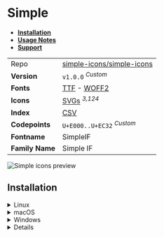 # Simple

- [**Installation**](#installation)
- [**Usage Notes**](#usage-notes)
- [**Support**](#support)

|                 |                                                                                                                                                                             |
| :-------------- | --------------------------------------------------------------------------------------------------------------------------------------------------------------------------- |
| Repo            | [simple-icons/simple-icons](https://github.com/simple-icons/simple-icons)                                                                                                   |
| **Version**     | `v1.0.0` <sup>_Custom_</sup>                                                                                                                                                |
| **Fonts**       | [TTF](https://raw.githubusercontent.com/iconicFonts/if/main/fonts/TTF/Simple.ttf) - [WOFF2](https://raw.githubusercontent.com/iconicFonts/if/main/fonts/WOFF2/Simple.woff2) |
| **Icons**       | [SVGs](https://github.com/iconicFonts/if/tree/main/packs/Simple/svgs) <sup>_3,124_</sup>                                                                                    |
| **Index**       | [CSV](https://github.com/iconicFonts/if/blob/main/indices/Simple.csv)                                                                                                       |
| **Codepoints**  | `U+E000..U+EC32` <sup>_Custom_</sup>                                                                                                                                        |
| **Fontname**    | SimpleIF                                                                                                                                                                    |
| **Family Name** | Simple IF                                                                                                                                                                   |

<picture>
  <source media="(prefers-color-scheme: dark)" srcset="https://raw.githubusercontent.com/iconicFonts/if/main/imgs/Simple_dark.png">
  <img alt="Simple icons preview" src="https://raw.githubusercontent.com/iconicFonts/if/main/imgs/Simple_light.png">
</picture>

## Installation

<details>

<summary>Linux</summary>

```sh
curl -o ~/.local/share/fonts/Simple.ttf https://raw.githubusercontent.com/iconicFonts/if/main/fonts/TTF/Simple.ttf
```

Refresh font cache:

```sh
fc-cache -f ~/.local/share/fonts
```

</details>

<details>

<summary>macOS</summary>

```sh
curl -o ~/Library/Fonts/Simple.ttf https://raw.githubusercontent.com/iconicFonts/if/main/fonts/TTF/Simple.ttf
```

</details>

<details>

<summary>Windows</summary>

```sh
curl -o C:\Windows\Fonts\Simple.ttf https://raw.githubusercontent.com/iconicFonts/if/main/fonts/TTF/Simple.ttf
```

</details>

<details>

## Usage Notes

> [!NOTE] > **Simple** font is standalone and has its own [codepoints](https://github.com/iconicFonts/if/blob/main/indices/Simple.csv), which are different from those in the [IF](https://github.com/iconicFonts/if/blob/main/indices/if.csv) font[^1].

> [!IMPORTANT]  
> The [codepoints](https://github.com/iconicFonts/if/blob/main/indices/Simple.csv) for the **Simple** font remain unchanged and will not alter in the future, ensuring that you can use the font safely even when new versions are released.

## Support

If you've found this project helpful, a little love goes a long way. Give it a :star: or share it around.

[^1]: The first glyph for the **Simple** font starts from codepoint `E000`, while for the **iPack** font, it starts from `F7563`.
